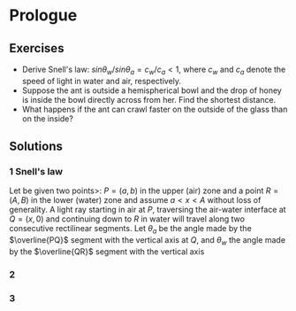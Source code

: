# Prologue

## Exercises

 - Derive Snell's law: $sin \theta_{w} / sin \theta_{a} = c_{w}/c_{a} < 1$, where $c_{w}$ and $c_{a}$ denote the speed of light in water and air, respectively.
 - Suppose the ant is outside a hemispherical bowl and the drop of honey is inside the bowl directly across from her. Find the shortest distance.
 - What happens if the ant can crawl faster on the outside of the glass than on the inside? 

## Solutions

### 1 Snell's law
Let be given two points>: $P=(a,b)$ in the upper (air) zone and a point $R=(A,B)$ in the lower (water) zone and assume $a < x < A$ without loss of generality.
A light ray starting in air at $P$, traversing the air-water interface at $Q=(x,0)$ and continuing down to $R$ in water will travel along two consecutive rectilinear segments. Let $\theta_{a}$ be the angle made by the $\overline{PQ}$ segment with the vertical axis at $Q$, and $\theta_{w}$ the angle made by the $\overline{QR}$ segment with the vertical axis



### 2

### 3



<!--stackedit_data:
eyJoaXN0b3J5IjpbLTQwNDQxMDU5M119
-->
